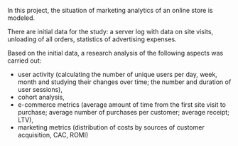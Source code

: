 In this project, the situation of marketing analytics of an online store is modeled.

There are initial data for the study: a server log with data on site visits, unloading of all orders, statistics of advertising expenses.

Based on the initial data, a research analysis of the following aspects was carried out:
- user activity (calculating the number of unique users per day, week, month and studying their changes over time; the number and duration of user sessions),
- cohort analysis,
- e-commerce metrics (average amount of time from the first site visit to purchase; average number of purchases per customer; average receipt; LTV),
- marketing metrics (distribution of costs by sources of customer acquisition, CAC, ROMI)
